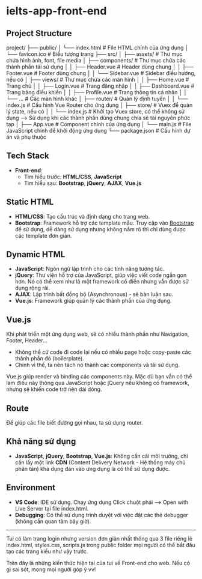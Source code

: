 # ielts-app-front-end

## Project Structure
project/
├── public/
│   └── index.html                   # File HTML chính của ứng dụng
│   └── favicon.ico                  # Biểu tượng trang
├── src/
│   ├── assets/                      # Thư mục chứa hình ảnh, font, file media
│   ├── components/                  # Thư mục chứa các thành phần tái sử dụng
│   │   ├── Header.vue               # Header dùng chung
│   │   ├── Footer.vue               # Footer dùng chung
│   │   └── Sidebar.vue              # Sidebar điều hướng, nếu có
│   ├── views/                       # Thư mục chứa các màn hình
│   │   ├── Home.vue                 # Trang chủ
│   │   ├── Login.vue                # Trang đăng nhập
│   │   ├── Dashboard.vue            # Trang bảng điều khiển
│   │   ├── Profile.vue              # Trang thông tin cá nhân
│   │   └── ...                      # Các màn hình khác
│   ├── router/                      # Quản lý định tuyến
│   │   └── index.js                 # Cấu hình Vue Router cho ứng dụng
│   ├── store/                       # Vuex để quản lý state, nếu có
│   │   └── index.js                 # Khởi tạo Vuex store, có thể không sử dụng --> Sử dụng khi các thành phần dùng chung chia sẻ tài nguyên phức tạp
│   ├── App.vue                      # Component chính của ứng dụng
│   └── main.js                      # File JavaScript chính để khởi động ứng dụng
└── package.json                     # Cấu hình dự án và phụ thuộc


## Tech Stack
- **Front-end**:
  - Tìm hiểu trước: **HTML/CSS**, **JavaScript**
  - Tìm hiểu sau: **Bootstrap**, **jQuery**, **AJAX**, **Vue.js**

## Static HTML
- **HTML/CSS**: Tạo cấu trúc và định dạng cho trang web.
- **Bootstrap**: Framework hỗ trợ các template mẫu. Truy cập vào [Bootstrap](https://getbootstrap.com/) để sử dụng, dễ dàng sử dụng nhưng không nắm rõ thì chỉ dùng được các template đơn giản.

## Dynamic HTML
- **JavaScript**: Ngôn ngữ lập trình cho các tính năng tương tác.
- **jQuery**: Thư viện hỗ trợ của JavaScript, giúp việc viết code ngắn gọn hơn. Nó có thể xem như là một framework cổ điển nhưng vẫn được sử dụng rộng rãi.
- **AJAX**: Lập trình bất đồng bộ (Asynchronous) - sẽ bàn luận sau.
- **Vue.js**: Framework giúp quản lý các thành phần của ứng dụng.

## Vue.js
Khi phát triển một ứng dụng web, sẽ có nhiều thành phần như Navigation, Footer, Header... 
- Không thể cứ code đi code lại nếu có nhiều page hoặc copy-paste các thành phần đó (boilerplate).
- Chính vì thế, ta nên tách nó thành các components và tái sử dụng.

Vue.js giúp render và binding các components này. Mặc dù bạn vẫn có thể làm điều này thông qua JavaScript hoặc jQuery nếu không có framework, nhưng sẽ khiến code trở nên dài dòng.

## Route
Để giúp các file biết đường gọi nhau, ta sử dụng router.

## Khả năng sử dụng
- **JavaScript**, **jQuery**, **Bootstrap**, **Vue.js**: Không cần cài môi trường, chỉ cần lấy một link **CDN** (Content Delivery Network - Hệ thống máy chủ phân tán) khả dụng dán vào ứng dụng là có thể sử dụng được.

## Environment
- **VS Code**: IDE sử dụng. Chạy ứng dụng Click chuột phải --> Open with Live Server tại file index.html.
- **Debugging**: Có thể sử dụng trình duyệt với việc đặt các thẻ debugger (không cần quan tâm bây giờ).

---
Tui có làm trang login nhưng version đơn giản nhất thông qua 3 file riêng lẻ index.html, 
styles.css, scripts.js trong public folder mọi người có thể bắt đầu tạo các trang kiểu như vậy trước.

Trên đây là những kiến thức hiện tại của tui về Front-end cho web. Nếu có gì sai sót, mong mọi người góp ý vv!
